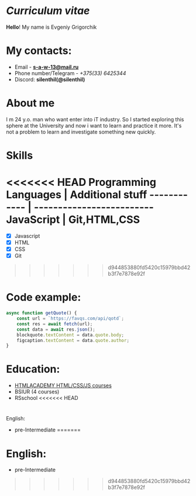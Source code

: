 # ___Curriculum vitae___
**Hello**! My name is Evgeniy Grigorchik
#  My contacts:
   * Email - **[s-a-w-13@mail.ru](s-a-w-13@mail.ru)**
   * Phone number/Telegram - _+375(33) 6425344_
   * Discord: **silenthil(@silenthil)**
#  About me
I m 24 y.o. man who want enter into iT industry. So I started exploring this sphere at the University and now i want to learn and practice it more. It's not a problem to learn and investigate something new quickly.
# Skills
<<<<<<< HEAD
Programming Languages | Additional stuff
------------ | -------------------------
JavaScript | Git,HTML,CSS
=======
- [x] Javascript
- [x] HTML
- [x] CSS
- [x] Git
>>>>>>> d944853880fd5420c15979bbd42b3f7e7878e92f
# Code example:
```javascript
async function getQuote() {
    const url = `https://favqs.com/api/qotd`;
    const res = await fetch(url);
    const data = await res.json();
    blockquote.textContent = data.quote.body;
    figcaption.textContent = data.quote.author;
}
```
#  Education:
   * [HTMLACADEMY HTML/CSS/JS courses](https://htmlacademy.ru/profile/id887617)
   * BSIUR (4 courses)
   * RSschool
<<<<<<< HEAD
# 
English:
   * pre-Intermediate
=======
# English:
   * pre-Intermediate

>>>>>>> d944853880fd5420c15979bbd42b3f7e7878e92f
